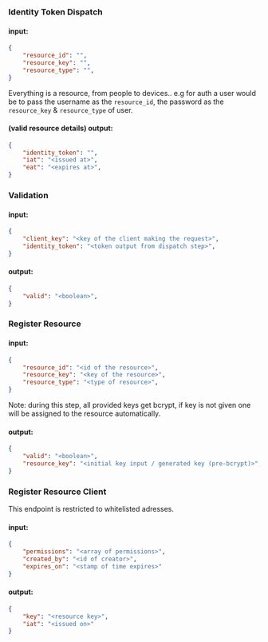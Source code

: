 
### Identity Token Dispatch
#### input:
```json
{
    "resource_id": "",
    "resource_key": "",
    "resource_type": "",
}
```
Everything is a resource, from people to devices.. e.g for auth a user would be to pass the username as the `resource_id`, the password as the `resource_key` & `resource_type` of user. 

#### (valid resource details) output:
```json
{
    "identity_token": "",
    "iat": "<issued at>",
    "eat": "<expires at>",
}
```

### Validation
#### input:
```json
{
    "client_key": "<key of the client making the request>",
    "identity_token": "<token output from dispatch step>",
}
```

#### output:
```json
{
    "valid": "<boolean>",
}
```

### Register Resource
#### input:
```json
{
    "resource_id": "<id of the resource>",
    "resource_key": "<key of the resource>",
    "resource_type": "<type of resource>",
}
```
Note: during this step, all provided keys get bcrypt, if key is not given one will be assigned to the resource automatically.

#### output:
```json
{
    "valid": "<boolean>",
    "resource_key": "<initial key input / generated key (pre-bcrypt)>",
}
```

### Register Resource Client
This endpoint is restricted to whitelisted adresses.
#### input: 
```json
{
    "permissions": "<array of permissions>",
    "created_by": "<id of creator>",
    "expires_on": "<stamp of time expires>"    
}
```

#### output:
```json
{
    "key": "<resource key>",
    "iat": "<issued on>"
}
```